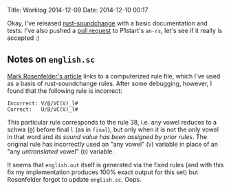Title: Worklog 2014-12-09
Date: 2014-12-10 00:17

Okay, I've released [rust-soundchange] with a basic documentation and tests.
I've also pushed a [pull request] to P1start's `an-rs`,
let's see if it really is accepted :)

[rust-soundchange]: https://github.com/lifthrasiir/rust-soundchange
[pull request]: https://github.com/P1start/an-rs/pull/1

## Notes on `english.sc`

[Mark Rosenfelder's article][spell] links to a computerized rule file,
which I've used as a basis of rust-soundchange rules.
After some debugging, however, I found that the following rule is incorrect:

[spell]: http://zompist.com/spell.html

```
Incorrect: V/@/VC(V)_l#
Correct:   U/@/VC(V)_l#
```

This particular rule corresponds to the rule 38,
i.e. any vowel reduces to a schwa (`@`) before final `l` (as in `final`),
but only when it is not the only vowel in that word and
*its sound value has been assigned by prior rules*.
The original rule has incorrectly used an "any vowel" (`V`) variable
in place of an "any *untranslated* vowel" (`U`) variable.

It seems that `english.out` itself is generated via the fixed rules
(and with this fix my implementation produces 100% exact output for this set)
but Rosenfelder forgot to update `english.sc`. Oops.

